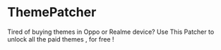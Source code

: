 # ThemePatcher
Tired of buying themes in Oppo or Realme device? Use This Patcher to unlock all the paid themes , for free !
